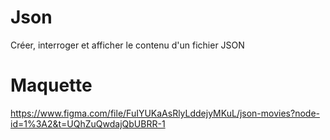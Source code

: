 # Json
Créer, interroger et afficher le contenu d'un fichier JSON
# Maquette
https://www.figma.com/file/FuIYUKaAsRlyLddejyMKuL/json-movies?node-id=1%3A2&t=UQhZuQwdajQbUBRR-1
